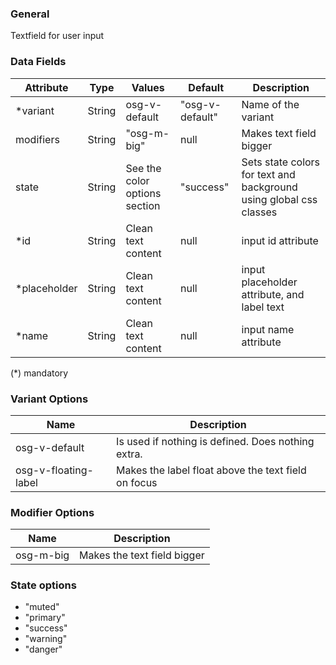 ### General
Textfield for user input

### Data Fields
| Attribute | Type | Values | Default | Description |
|---|---|---|---|---|
| *variant | String | osg-v-default | "osg-v-default" | Name of the variant |
| modifiers | String | "osg-m-big" | null | Makes text field bigger |
| state | String | See the color options section | "success" | Sets state colors for text and background using global css classes |
| *id | String | Clean text content | null | input id attribute |
| *placeholder | String | Clean text content | null | input placeholder attribute, and label text |
| *name | String | Clean text content | null | input name attribute |

(*) mandatory

### Variant Options
| Name | Description |
|------|-------------|
| osg-v-default | Is used if nothing is defined. Does nothing extra. |
| osg-v-floating-label | Makes the label float above the text field on focus |

### Modifier Options
| Name | Description |
|------|-------------|
| osg-m-big | Makes the text field bigger |



### State options
- "muted"
- "primary"
- "success"
- "warning"
- "danger"
